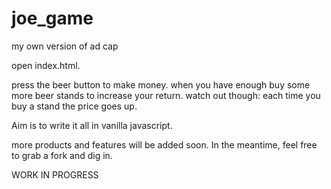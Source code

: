 # joe_game
my own version of ad cap

open index.html.

press the beer button to make money. when you have enough buy some more beer stands to increase your return. watch out though: each time
you buy a stand the price goes up.

Aim is to write it all in vanilla javascript.

more products and features will be added soon. In the meantime, feel free to grab a fork and dig in.

WORK IN PROGRESS
